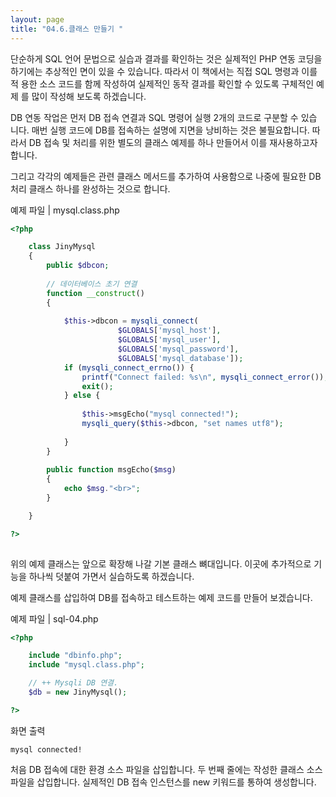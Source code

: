 ```yaml
---
layout: page
title: "04.6.클래스 만들기 "
--- 
```

단순하게 SQL 언어 문법으로 실습과 결과를 확인하는 것은 실제적인 PHP 연동 코딩을 하기에는 추상적인 면이 있을 수 있습니다. 따라서 이 책에서는 직접 SQL 명령과 이를 적 용한 소스 코드를 함께 작성하여 실제적인 동작 결과를 확인할 수 있도록 구체적인 예제 를 많이 작성해 보도록 하겠습니다.  

DB 연동 작업은 먼저 DB 접속 연결과 SQL 명령어 실행 2개의 코드로 구분할 수 있습 니다. 매번 실행 코드에 DB를 접속하는 설명에 지면을 낭비하는 것은 불필요합니다. 따 라서 DB 접속 및 처리를 위한 별도의 클래스 예제를 하나 만들어서 이를 재사용하고자 합니다.  

그리고 각각의 예제들은 관련 클래스 메서드를 추가하여 사용함으로 나중에 필요한 DB 처리 클래스 하나를 완성하는 것으로 합니다.  


예제 파일 | mysql.class.php 
```php
<?php

    class JinyMysql
    {
        public $dbcon;
 
        // 데이터베이스 초기 연결
        function __construct()
        {
            
            $this->dbcon = mysqli_connect(
                        $GLOBALS['mysql_host'], 
                        $GLOBALS['mysql_user'], 
                        $GLOBALS['mysql_password'], 
                        $GLOBALS['mysql_database']);
            if (mysqli_connect_errno()) {
                printf("Connect failed: %s\n", mysqli_connect_error());
                exit();
            } else {
 
                $this->msgEcho("mysql connected!");
                mysqli_query($this->dbcon, "set names utf8");
 
            }
        }
 
        public function msgEcho($msg)
        {
            echo $msg."<br>";
        }

    }

?>
 
```

위의 예제 클래스는 앞으로 확장해 나갈 기본 클래스 뼈대입니다. 이곳에 추가적으로 기 능을 하나씩 덧붙여 가면서 실습하도록 하겠습니다.  

예제 클래스를 삽입하여 DB를 접속하고 테스트하는 예제 코드를 만들어 보겠습니다.  

예제 파일 | sql-04.php 
```php
<?php

	include "dbinfo.php";
	include "mysql.class.php";

	// ++ Mysqli DB 연결.
	$db = new JinyMysql();

?>

```

화면 출력 
```
mysql connected! 
```

처음 DB 접속에 대한 환경 소스 파일을 삽입합니다. 두 번째 줄에는 작성한 클래스 소스 파일을 삽입합니다. 실제적인 DB 접속 인스턴스를 new 키워드를 통하여 생성합니다.  